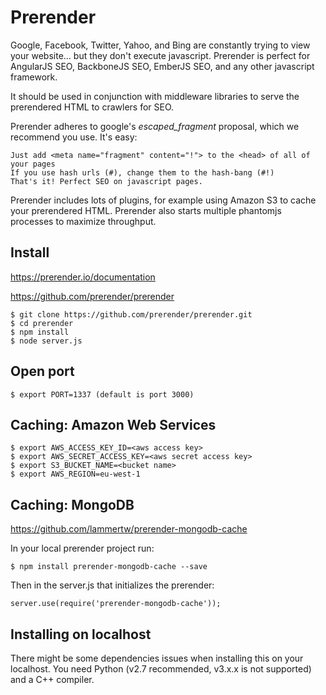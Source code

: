 Prerender
=========

Google, Facebook, Twitter, Yahoo, and Bing are constantly trying to view your website... but they don't execute javascript. Prerender is perfect for AngularJS SEO, BackboneJS SEO, EmberJS SEO, and any other javascript framework.

It should be used in conjunction with middleware libraries to serve the prerendered HTML to crawlers for SEO. 

Prerender adheres to google's _escaped_fragment_ proposal, which we recommend you use. It's easy:

    Just add <meta name="fragment" content="!"> to the <head> of all of your pages
    If you use hash urls (#), change them to the hash-bang (#!)
    That's it! Perfect SEO on javascript pages.

Prerender includes lots of plugins, for example using Amazon S3 to cache your prerendered HTML.
Prerender also starts multiple phantomjs processes to maximize throughput.

Install
-------

https://prerender.io/documentation

https://github.com/prerender/prerender

	$ git clone https://github.com/prerender/prerender.git
	$ cd prerender
	$ npm install
	$ node server.js

Open port
---------

	$ export PORT=1337 (default is port 3000)

Caching: Amazon Web Services
----------------------------

	$ export AWS_ACCESS_KEY_ID=<aws access key>
	$ export AWS_SECRET_ACCESS_KEY=<aws secret access key>
	$ export S3_BUCKET_NAME=<bucket name>
	$ export AWS_REGION=eu-west-1

Caching: MongoDB
----------------

https://github.com/lammertw/prerender-mongodb-cache

In your local prerender project run:

	$ npm install prerender-mongodb-cache --save

Then in the server.js that initializes the prerender:

	server.use(require('prerender-mongodb-cache'));


Installing on localhost
-----------------------

There might be some dependencies issues when installing this on your localhost.
You need Python (v2.7 recommended, v3.x.x is not supported) and a C++ compiler.
